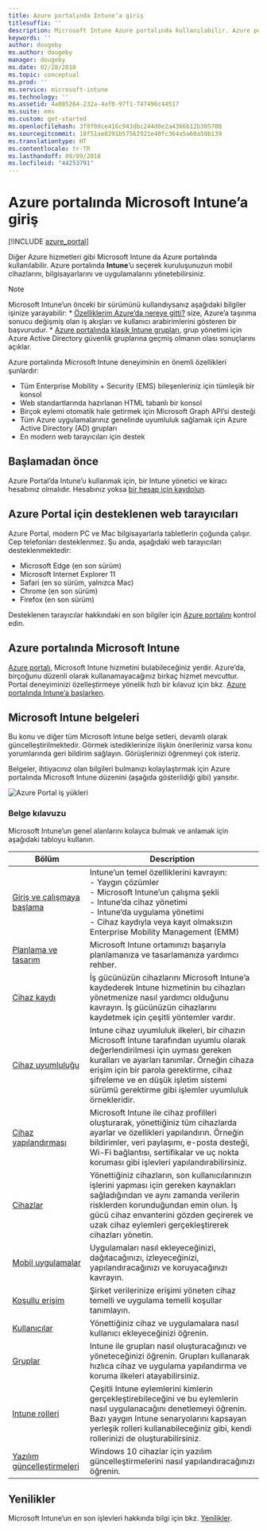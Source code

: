 ```yaml
---
title: Azure portalında Intune’a giriş
titlesuffix: ''
description: Microsoft Intune Azure portalında kullanılabilir. Azure portalında Intune hakkındaki temel bilgileri edinin.
keywords: ''
author: dougeby
ms.author: dougeby
manager: dougeby
ms.date: 02/28/2018
ms.topic: conceptual
ms.prod: ''
ms.service: microsoft-intune
ms.technology: ''
ms.assetid: 4a085264-232a-4af0-97f1-747496c44517
ms.suite: ems
ms.custom: get-started
ms.openlocfilehash: 3f8f0dce416c943dbc244d0e2a4366b12b305708
ms.sourcegitcommit: 18f51ae8291b57562921e40fc364a5a60a59b139
ms.translationtype: HT
ms.contentlocale: tr-TR
ms.lasthandoff: 09/09/2018
ms.locfileid: "44253791"
---
```

# <a name="introduction-to-microsoft-intune-in-the-azure-portal"></a>Azure portalında Microsoft Intune’a giriş


[!INCLUDE [azure_portal](./includes/azure_portal.md)]

Diğer Azure hizmetleri gibi Microsoft Intune da Azure portalında kullanılabilir. Azure portalında **Intune**’u seçerek kuruluşunuzun mobil cihazlarını, bilgisayarlarını ve uygulamalarını yönetebilirsiniz.

> [!NOTE]
> Microsoft Intune’un önceki bir sürümünü kullandıysanız aşağıdaki bilgiler işinize yarayabilir:
>     * [Özelliklerim Azure’da nereye gitti?](ui-changes.md) size, Azure’a taşınma sonucu değişmiş olan iş akışları ve kullanıcı arabirimlerini gösteren bir başvurudur.
>     * [Azure portalında klasik Intune grupları](groups-get-started.md), grup yönetimi için Azure Active Directory güvenlik gruplarına geçmiş olmanın olası sonuçlarını açıklar.

Azure portalında Microsoft Intune deneyiminin en önemli özellikleri şunlardır:

- Tüm Enterprise Mobility + Security (EMS) bileşenleriniz için tümleşik bir konsol
- Web standartlarında hazırlanan HTML tabanlı bir konsol
- Birçok eylemi otomatik hale getirmek için Microsoft Graph API’si desteği
- Tüm Azure uygulamalarınız genelinde uyumluluk sağlamak için Azure Active Directory (AD) grupları
- En modern web tarayıcıları için destek

## <a name="before-you-start"></a>Başlamadan önce

Azure Portal’da Intune’u kullanmak için, bir Intune yönetici ve kiracı hesabınız olmalıdır. Hesabınız yoksa [bir hesap için kaydolun](https://portal.office.com/Signup/Signup.aspx?OfferId=40BE278A-DFD1-470a-9EF7-9F2596EA7FF9&dl=INTUNE_A&ali=1#0%20).

## <a name="supported-web-browsers-for-the-azure-portal"></a>Azure Portal için desteklenen web tarayıcıları

Azure Portal, modern PC ve Mac bilgisayarlarla tabletlerin çoğunda çalışır. Cep telefonları desteklenmez.
Şu anda, aşağıdaki web tarayıcıları desteklenmektedir:

- Microsoft Edge (en son sürüm)
- Microsoft Internet Explorer 11
- Safari (en so sürüm, yalnızca Mac)
- Chrome (en son sürüm)
- Firefox (en son sürüm)

Desteklenen tarayıcılar hakkındaki en son bilgiler için [Azure portalını](https://docs.microsoft.com/azure/azure-preview-portal-supported-browsers-devices) kontrol edin.

## <a name="microsoft-intune-in-the-azure-portal"></a>Azure portalında Microsoft Intune

[Azure portalı](https://portal.azure.com), Microsoft Intune hizmetini bulabileceğiniz yerdir. Azure’da, birçoğunu düzenli olarak kullanamayacağınız birkaç hizmet mevcuttur. Portal deneyiminizi özelleştirmeye yönelik hızlı bir kılavuz için bkz. [Azure portalında Intune’a başlarken](get-started-azure.md).

## <a name="the-microsoft-intune-documentation"></a>Microsoft Intune belgeleri

Bu konu ve diğer tüm Microsoft Intune belge setleri, devamlı olarak güncelleştirilmektedir. Görmek istediklerinize ilişkin önerileriniz varsa konu yorumlarında geri bildirim sağlayın. Görüşlerinizi öğrenmeyi çok isteriz.

Belgeler, ihtiyacınız olan bilgileri bulmanızı kolaylaştırmak için Azure portalında Microsoft Intune düzenini (aşağıda gösterildiği gibi) yansıtır.

![Azure Portal iş yükleri](./media/azure-portal-workloads.png)

### <a name="documentation-guide"></a>Belge kılavuzu

Microsoft Intune’un genel alanlarını kolayca bulmak ve anlamak için aşağıdaki tabloyu kullanın.

| Bölüm                                                      | Description                                                                                                                                                                                                                                                                                      |
|--------------------------------------------------------------|--------------------------------------------------------------------------------------------------------------------------------------------------------------------------------------------------------------------------------------------------------------------------------------------------|
| [Giriş ve çalışmaya başlama](introduction-intune.md)       | Intune’un temel özelliklerini kavrayın:<br /> - Yaygın çözümler<br /> - Microsoft Intune’un çalışma şekli<br /> - Intune’da cihaz yönetimi<br /> - Intune’da uygulama yönetimi<br /> - Cihaz kaydıyla veya kayıt olmaksızın Enterprise Mobility Management (EMM)                                                         |
| [Planlama ve tasarım](planning-guide.md)                         | Microsoft Intune ortamınızı başarıyla planlamanıza ve tasarlamanıza yardımcı rehber.                                                                                                                                                                                                             |
| [Cihaz kaydı](device-enrollment.md)                    | İş gücünüzün cihazlarını Microsoft Intune’a kaydederek Intune hizmetinin bu cihazları yönetmenize nasıl yardımcı olduğunu kavrayın. İş gücünüzün cihazlarını kaydetmek için çeşitli yöntemler vardır.                                                                                                         |
| [Cihaz uyumluluğu](device-compliance.md)                    | Intune cihaz uyumluluk ilkeleri, bir cihazın Microsoft Intune tarafından uyumlu olarak değerlendirilmesi için uyması gereken kuralları ve ayarları tanımlar. Örneğin cihaza erişim için bir parola gerektirme, cihaz şifreleme ve en düşük işletim sistemi sürümü gerektirme gibi işlemler uyumluluk örnekleridir. |
| [Cihaz yapılandırması](device-profiles.md)                   | Microsoft Intune ile cihaz profilleri oluşturarak, yönettiğiniz tüm cihazlarda ayarlar ve özellikleri yapılandırın. Örneğin bildirimler, veri paylaşımı, e-posta desteği, Wi-Fi bağlantısı, sertifikalar ve uç nokta koruması gibi işlevleri yapılandırabilirsiniz.              |
| [Cihazlar](device-management.md)                              | Yönettiğiniz cihazların, son kullanıcılarınızın işlerini yapması için gereken kaynakları sağladığından ve aynı zamanda verilerin risklerden korunduğundan emin olun. İş gücü cihaz envanterini gözden geçirerek ve uzak cihaz eylemleri gerçekleştirerek cihazları yönetin.                                                      |
| [Mobil uygulamalar](app-management.md)                             | Uygulamaları nasıl ekleyeceğinizi, dağıtacağınızı, izleyeceğinizi, yapılandıracağınızı ve koruyacağınızı kavrayın.                                                                                                                                                                                                                             |
| [Koşullu erişim](conditional-access.md)                  | Şirket verilerinize erişimi yöneten cihaz temelli ve uygulama temelli koşullar tanımlayın.                                                                                                                                                                                                            |
| [Kullanıcılar](users-add.md)                                        | Yönettiğiniz cihaz ve uygulamalara nasıl kullanıcı ekleyeceğinizi öğrenin.                                                                                                                                                                                                                                           |
| [Gruplar](groups-get-started.md)                              | Intune ile grupları nasıl oluşturacağınızı ve yöneteceğinizi öğrenin. Grupları kullanarak hızlıca cihaz ve uygulama yapılandırma ve koruma ilkeleri atayabilirsiniz.                                                                                                                                             |
| [Intune rolleri](role-based-access-control.md)                 | Çeşitli Intune eylemlerini kimlerin gerçekleştirebileceğini ve bu eylemlerin nasıl uygulanacağını denetlemeyi öğrenin. Bazı yaygın Intune senaryolarını kapsayan yerleşik rolleri kullanabileceğiniz gibi, kendi rollerinizi de oluşturabilirsiniz.                                                                                 |
| [Yazılım güncelleştirmeleri](windows-update-for-business-configure.md) | Windows 10 cihazlar için yazılım güncelleştirmelerini nasıl yapılandıracağınızı öğrenin.                                                                                                                                                                                                                                  |

## <a name="whats-new"></a>Yenilikler

Microsoft Intune’un en son işlevleri hakkında bilgi için bkz. [Yenilikler](whats-new.md).
